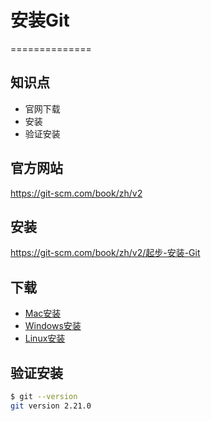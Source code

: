 # 安装Git
==============

## 知识点

* 官网下载
* 安装
* 验证安装

## 官方网站

https://git-scm.com/book/zh/v2


## 安装

https://git-scm.com/book/zh/v2/起步-安装-Git

## 下载

* [Mac安装](https://git-scm.com/download/mac)
* [Windows安装](https://git-scm.com/download/win)
* [Linux安装](https://git-scm.com/download/linux)


## 验证安装

~~~bash
$ git --version
git version 2.21.0
~~~